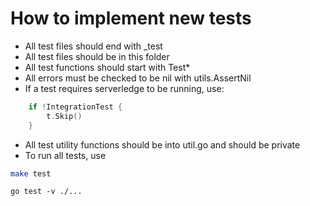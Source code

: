 # How to implement new tests

- All test files should end with _test
- All test files should be in this folder
- All test functions should start with Test*
- All errors must be checked to be nil with utils.AssertNil
- If a test requires serverledge to be running, use:

```go
    if !IntegrationTest {
        t.Skip()
    }
```
- All test utility functions should be into util.go and should be private
- To run all tests, use

```sh
make test
```


    go test -v ./...